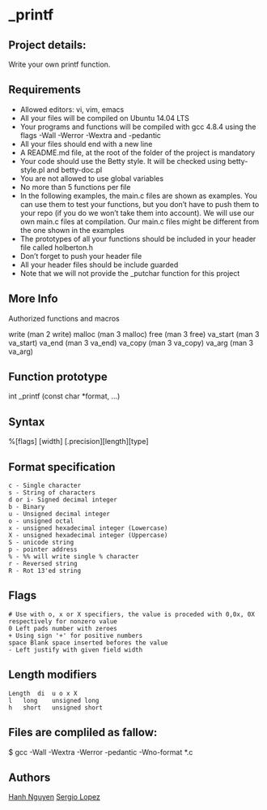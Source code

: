 # _printf 

## Project details:

Write your own printf function.

## Requirements
- Allowed editors: vi, vim, emacs
- All your files will be compiled on Ubuntu 14.04 LTS
- Your programs and functions will be compiled with gcc 4.8.4 using the flags -Wall -Werror -Wextra and -pedantic
- All your files should end with a new line
- A README.md file, at the root of the folder of the project is mandatory
- Your code should use the Betty style. It will be checked using betty-style.pl and betty-doc.pl
- You are not allowed to use global variables
- No more than 5 functions per file
- In the following examples, the main.c files are shown as examples. You can use them to test your functions, but you don’t have to push them to your repo (if you do we won’t take them into account). We will use our own main.c files at compilation. Our main.c files might be different from the one shown in the examples
- The prototypes of all your functions should be included in your header file called holberton.h
- Don’t forget to push your header file
- All your header files should be include guarded
- Note that we will not provide the _putchar function for this project

## More Info

Authorized functions and macros

write (man 2 write)
malloc (man 3 malloc)
free (man 3 free)
va_start (man 3 va_start)
va_end (man 3 va_end)
va_copy (man 3 va_copy)
va_arg (man 3 va_arg)

## Function prototype 
int _printf (const char *format, ...)

## Syntax 
%[flags] [width] [.precision][length][type]

## Format specification
	c - Single character
	s - String of characters
	d or i- Signed decimal integer
	b - Binary
	u - Unsigned decimal integer
	o - unsigned octal
	x - unsigned hexadecimal integer (Lowercase)
	X - unsigned hexadecimal integer (Uppercase)
	S - unicode string
	p - pointer address
	% - %% will write single % character
	r - Reversed string
	R - Rot 13'ed string

## Flags
	# Use with o, x or X specifiers, the value is proceded with 0,0x, 0X respectively for nonzero value
	0 Left pads number with zeroes
	+ Using sign '+' for positive numbers
	space Blank space inserted befores the value
	- Left justify with given field width

## Length modifiers
	Length 	di	u o x X
	l	long 	unsigned long
	h 	short 	unsigned short

	

## Files are compliled as fallow:

$ gcc -Wall -Wextra -Werror -pedantic -Wno-format *.c


## Authors

[Hanh Nguyen](https://github.com/hanhuyeny2k)
[Sergio Lopez](https://github.com/Cherjios)
